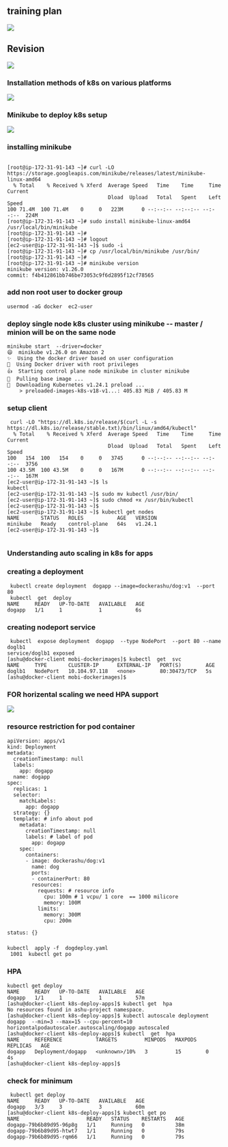 ## training plan 

<img src="plan.png">

## Revision 

<img src="rev.png">

### Installation methods of k8s on various platforms 

<img src="installk8s.png">

### Minikube to deploy k8s setup 

<img src="minikube.png">

### installing minikube 

```
 
[root@ip-172-31-91-143 ~]# curl -LO https://storage.googleapis.com/minikube/releases/latest/minikube-linux-amd64
  % Total    % Received % Xferd  Average Speed   Time    Time     Time  Current
                                 Dload  Upload   Total   Spent    Left  Speed
100 71.4M  100 71.4M    0     0   223M      0 --:--:-- --:--:-- --:--:--  224M
[root@ip-172-31-91-143 ~]# sudo install minikube-linux-amd64 /usr/local/bin/minikube
[root@ip-172-31-91-143 ~]# 
[root@ip-172-31-91-143 ~]# logout
[ec2-user@ip-172-31-91-143 ~]$ sudo -i
[root@ip-172-31-91-143 ~]# cp /usr/local/bin/minikube /usr/bin/
[root@ip-172-31-91-143 ~]# 
[root@ip-172-31-91-143 ~]# minikube version 
minikube version: v1.26.0
commit: f4b412861bb746be73053c9f6d2895f12cf78565
```

### add non root user to docker group 

```
usermod -aG docker  ec2-user

```

### deploy single node k8s cluster using minikube -- master / minion will be on the same node 

```
minikube start  --driver=docker 
😄  minikube v1.26.0 on Amazon 2
✨  Using the docker driver based on user configuration
📌  Using Docker driver with root privileges
👍  Starting control plane node minikube in cluster minikube
🚜  Pulling base image ...
💾  Downloading Kubernetes v1.24.1 preload ...
    > preloaded-images-k8s-v18-v1...: 405.83 MiB / 405.83 M
```

### setup client 

```
 curl -LO "https://dl.k8s.io/release/$(curl -L -s https://dl.k8s.io/release/stable.txt)/bin/linux/amd64/kubectl"
  % Total    % Received % Xferd  Average Speed   Time    Time     Time  Current
                                 Dload  Upload   Total   Spent    Left  Speed
100   154  100   154    0     0   3745      0 --:--:-- --:--:-- --:--:--  3756
100 43.5M  100 43.5M    0     0   167M      0 --:--:-- --:--:-- --:--:--  167M
[ec2-user@ip-172-31-91-143 ~]$ ls
kubectl
[ec2-user@ip-172-31-91-143 ~]$ sudo mv kubectl /usr/bin/
[ec2-user@ip-172-31-91-143 ~]$ sudo chmod +x /usr/bin/kubectl 
[ec2-user@ip-172-31-91-143 ~]$ 
[ec2-user@ip-172-31-91-143 ~]$ kubectl get nodes
NAME       STATUS   ROLES           AGE   VERSION
minikube   Ready    control-plane   64s   v1.24.1
[ec2-user@ip-172-31-91-143 ~]$ 


```
### Understanding auto scaling in k8s for apps 

### creating a deployment 

```
 kubectl create deployment  dogapp --image=dockerashu/dog:v1  --port 80 
 kubectl  get  deploy 
NAME     READY   UP-TO-DATE   AVAILABLE   AGE
dogapp   1/1     1            1           6s
```

### creating nodeport service 

```
 kubectl  expose deployment  dogapp  --type NodePort  --port 80 --name doglb1 
service/doglb1 exposed
[ashu@docker-client mobi-dockerimages]$ kubectl  get  svc 
NAME     TYPE       CLUSTER-IP      EXTERNAL-IP   PORT(S)        AGE
doglb1   NodePort   10.104.97.118   <none>        80:30473/TCP   5s
[ashu@docker-client mobi-dockerimages]$ 
```

### FOR horizental scaling we need HPA support 

<img src="hpa.png">

### resource restriction for pod container 

```
apiVersion: apps/v1
kind: Deployment
metadata:
  creationTimestamp: null
  labels:
    app: dogapp
  name: dogapp
spec:
  replicas: 1
  selector:
    matchLabels:
      app: dogapp
  strategy: {}
  template: # info about pod 
    metadata:
      creationTimestamp: null
      labels: # label of pod 
        app: dogapp
    spec:
      containers:
      - image: dockerashu/dog:v1
        name: dog
        ports:
        - containerPort: 80
        resources: 
          requests: # resource info 
            cpu: 100m # 1 vcpu/ 1 core  == 1000 milicore 
            memory: 100M 
          limits:
            memory: 300M 
            cpu: 200m 

status: {}

```

### 

```
kubectl  apply -f  dogdeploy.yaml 
 1001  kubectl get po 
```

### HPA 

```
kubectl get deploy 
NAME     READY   UP-TO-DATE   AVAILABLE   AGE
dogapp   1/1     1            1           57m
[ashu@docker-client k8s-deploy-apps]$ kubectl get  hpa 
No resources found in ashu-project namespace.
[ashu@docker-client k8s-deploy-apps]$ kubectl autoscale deployment  dogapp  --min=3 --max=15 --cpu-percent=10 
horizontalpodautoscaler.autoscaling/dogapp autoscaled
[ashu@docker-client k8s-deploy-apps]$ kubectl  get  hpa
NAME     REFERENCE           TARGETS         MINPODS   MAXPODS   REPLICAS   AGE
dogapp   Deployment/dogapp   <unknown>/10%   3         15        0          4s
[ashu@docker-client k8s-deploy-apps]$ 

```

### check for minimum 

```
 kubectl get deploy 
NAME     READY   UP-TO-DATE   AVAILABLE   AGE
dogapp   3/3     3            3           60m
[ashu@docker-client k8s-deploy-apps]$ kubectl get po 
NAME                      READY   STATUS    RESTARTS   AGE
dogapp-79b6b89d95-96p8g   1/1     Running   0          38m
dogapp-79b6b89d95-htwt7   1/1     Running   0          79s
dogapp-79b6b89d95-rqm66   1/1     Running   0          79s
```







